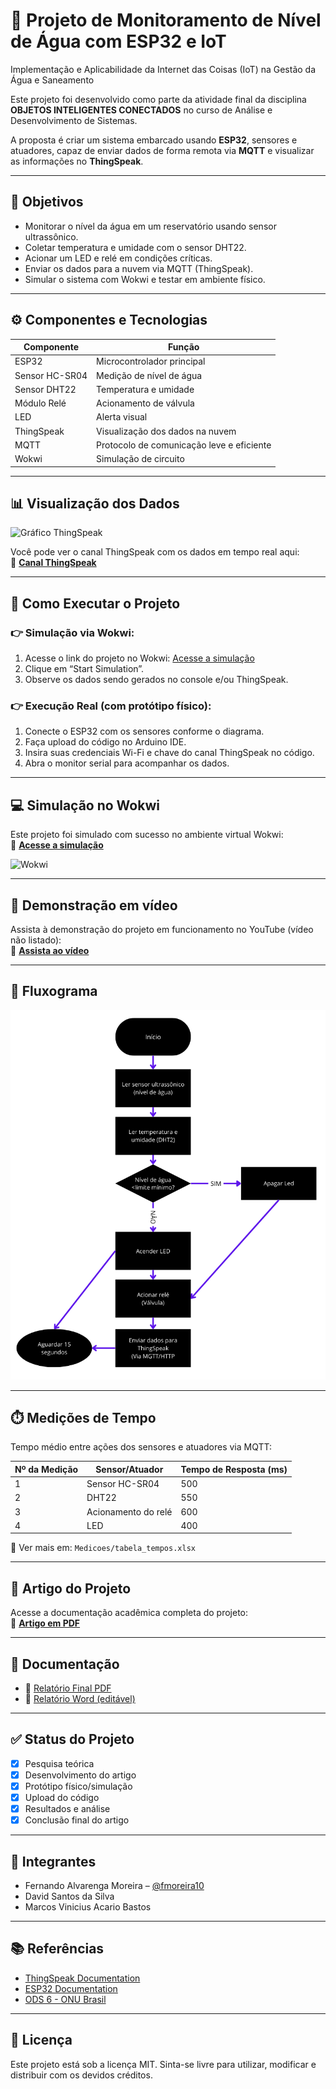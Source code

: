 # 🌊 Projeto de Monitoramento de Nível de Água com ESP32 e IoT
Implementação e Aplicabilidade da Internet das Coisas (IoT) na Gestão da Água e Saneamento

Este projeto foi desenvolvido como parte da atividade final da disciplina **OBJETOS INTELIGENTES CONECTADOS** no curso de Análise e Desenvolvimento de Sistemas.

A proposta é criar um sistema embarcado usando **ESP32**, sensores e atuadores, capaz de enviar dados de forma remota via **MQTT** e visualizar as informações no **ThingSpeak**.

---

## 📌 Objetivos

- Monitorar o nível da água em um reservatório usando sensor ultrassônico.
- Coletar temperatura e umidade com o sensor DHT22.
- Acionar um LED e relé em condições críticas.
- Enviar os dados para a nuvem via MQTT (ThingSpeak).
- Simular o sistema com Wokwi e testar em ambiente físico.

---

## ⚙️ Componentes e Tecnologias

| Componente         | Função                                   |
|--------------------|-------------------------------------------|
| ESP32              | Microcontrolador principal               |
| Sensor HC-SR04     | Medição de nível de água                 |
| Sensor DHT22       | Temperatura e umidade                    |
| Módulo Relé        | Acionamento de válvula                   |
| LED                | Alerta visual                            |
| ThingSpeak         | Visualização dos dados na nuvem          |
| MQTT               | Protocolo de comunicação leve e eficiente|
| Wokwi              | Simulação de circuito                    |

---

## 📊 Visualização dos Dados

![Gráfico ThingSpeak](Imagens/print_thingspeak.png)

Você pode ver o canal ThingSpeak com os dados em tempo real aqui:  
🔗 **[Canal ThingSpeak](https://thingspeak.mathworks.com/channels/2681880/private_show)**

---

## 🚀 Como Executar o Projeto

### 👉 Simulação via Wokwi:
1. Acesse o link do projeto no Wokwi: [Acesse a simulação](https://wokwi.com/projects/410766655456274433)
2. Clique em “Start Simulation”.
3. Observe os dados sendo gerados no console e/ou ThingSpeak.

### 👉 Execução Real (com protótipo físico):
1. Conecte o ESP32 com os sensores conforme o diagrama.
2. Faça upload do código no Arduino IDE.
3. Insira suas credenciais Wi-Fi e chave do canal ThingSpeak no código.
4. Abra o monitor serial para acompanhar os dados.

---

## 💻 Simulação no Wokwi

Este projeto foi simulado com sucesso no ambiente virtual Wokwi:  
🔗 **[Acesse a simulação](https://wokwi.com/projects/410766655456274433)**

![Wokwi](Imagens/print_wokwi.png)

---

## 🎥 Demonstração em vídeo

Assista à demonstração do projeto em funcionamento no YouTube (vídeo não listado):  
🔗 **[Assista ao vídeo](https://youtu.be/VYlimXNDr7Y?si=XsyUXsbUd0TET6M)**

---

## 🧩 Fluxograma

![Fluxograma](Fluxograma/fluxograma.png)

---

## ⏱️ Medições de Tempo

Tempo médio entre ações dos sensores e atuadores via MQTT:

| Nº da Medição | Sensor/Atuador         | Tempo de Resposta (ms) |
|---------------|-------------------------|--------------------------|
| 1             | Sensor HC-SR04          | 500                      |
| 2             | DHT22                   | 550                      |
| 3             | Acionamento do relé     | 600                      |
| 4             | LED                     | 400                      |

📄 Ver mais em: `Medicoes/tabela_tempos.xlsx`

---

## 📄 Artigo do Projeto

Acesse a documentação acadêmica completa do projeto:  
📄 **[Artigo em PDF](documentacao/artigo-monitoramento-nivel-agua.pdf)**

---

## 📂 Documentação

- 📄 [Relatório Final PDF](Documentacao/A3_Relatorio_Final)
- 📝 [Relatório Word (editável)](Documentacao/Relatorio.docx)

---

## ✅ Status do Projeto

- [x] Pesquisa teórica  
- [x] Desenvolvimento do artigo  
- [x] Protótipo físico/simulação  
- [x] Upload do código  
- [x] Resultados e análise  
- [x] Conclusão final do artigo  

---

## 👥 Integrantes

- Fernando Alvarenga Moreira – [@fmoreira10](https://github.com/fmoreira10)  
- David Santos da Silva  
- Marcos Vinicius Acario Bastos  

---

## 📚 Referências

- [ThingSpeak Documentation](https://thingspeak.com/)
- [ESP32 Documentation](https://docs.espressif.com/projects/esp-idf/en/latest/esp32/)
- [ODS 6 - ONU Brasil](https://brasil.un.org/pt-br/sdgs/6)

---

## 🧠 Licença

Este projeto está sob a licença MIT. Sinta-se livre para utilizar, modificar e distribuir com os devidos créditos.



